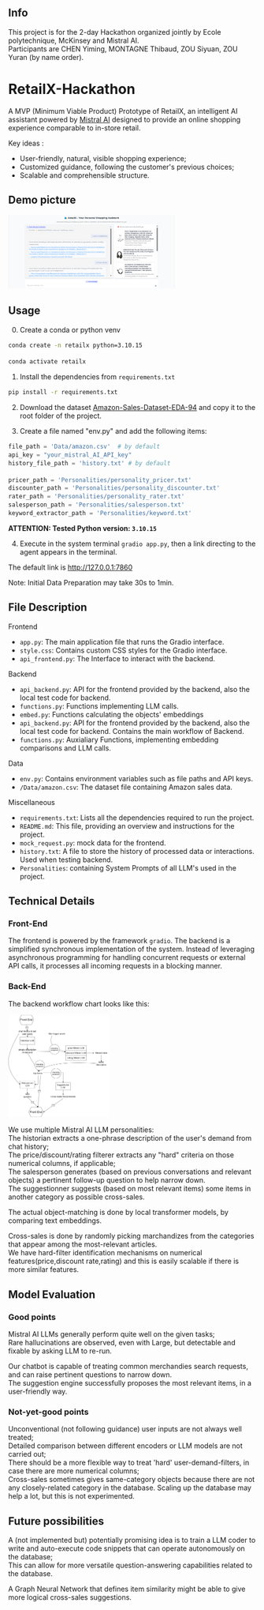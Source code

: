 ## Info  
This project is for the 2-day Hackathon organized jointly by Ecole polytechnique, McKinsey and Mistral AI.  
Participants are CHEN Yiming, MONTAGNE Thibaud, ZOU Siyuan, ZOU Yuran (by name order).  

# RetailX-Hackathon

A MVP (Minimum Viable Product) Prototype of RetailX,  an intelligent AI assistant powered by [Mistral AI](https://github.com/mistralai) designed to provide an online shopping experience comparable to in-store retail.

Key ideas :  
- User-friendly, natural, visible shopping experience;
- Customized guidance, following the customer's previous choices;
- Scalable and comprehensible structure.

## Demo picture

<img src="Demo/demopic.png" alt="2" style="zoom: 33%;" />



## Usage

0. Create a conda or python venv

```bash
conda create -n retailx python=3.10.15

conda activate retailx
```

1. Install the dependencies from `requirements.txt`

```bash
pip install -r requirements.txt
```

2. Download the dataset [Amazon-Sales-Dataset-EDA-94](https://www.kaggle.com/code/sonawanelalitsunil/amazon-sales-dataset-eda-94/input) and copy it to the root folder of the project.

3. Create a file named "env.py" and add the following items:

```python
file_path = 'Data/amazon.csv'  # by default
api_key = "your_mistral_AI_API_key"
history_file_path = 'history.txt' # by default

pricer_path = 'Personalities/personality_pricer.txt' 
discounter_path = 'Personalities/personality_discounter.txt'
rater_path = 'Personalities/personality_rater.txt'
salesperson_path = 'Personalities/salesperson.txt'
keyword_extractor_path = 'Personalities/keyword.txt'

```

**ATTENTION: Tested Python version: `3.10.15`**

4. Execute in the system terminal `gradio app.py`, then a link directing to the agent appears in the terminal.

The default link is http://127.0.0.1:7860

Note: Initial Data Preparation may take 30s to 1min.


## File Description

Frontend

- `app.py`: The main application file that runs the Gradio interface.
- `style.css`: Contains custom CSS styles for the Gradio interface.
- `api_frontend.py`: The Interface to interact with the backend.

Backend

- `api_backend.py`: API for the frontend provided by the backend, also the local test code for backend.
- `functions.py`: Functions implementing LLM calls.
- `embed.py`: Functions calculating the objects' embeddings
- `api_backend.py`: API for the frontend provided by the backend, also the local test code for backend. Contains the main workflow of Backend.  
- `functions.py`: Auxialiary Functions, implementing embedding comparisons and LLM calls.  

Data

- `env.py`: Contains environment variables such as file paths and API keys.
- `/Data/amazon.csv`: The dataset file containing Amazon sales data.

Miscellaneous

- `requirements.txt`: Lists all the dependencies required to run the project.
- `README.md`: This file, providing an overview and instructions for the project.
- `mock_request.py`: mock data for the frontend.  
- `history.txt`: A file to store the history of processed data or interactions. Used when testing backend.  
- `Personalities`: containing System Prompts of all LLM's used in the project.

## Technical Details

### Front-End  

The frontend is powered by the framework `gradio`. The backend is a simplified synchronous implementation of the system. Instead of leveraging asynchronous programming for handling concurrent requests or external API calls, it processes all incoming requests in a blocking manner.   

### Back-End  
The backend workflow chart looks like this: 

<img src="Demo/chart.png" alt="2" style="zoom: 25%;" />


We use multiple Mistral AI LLM personalities:  
The historian extracts a one-phrase description of the user's demand from chat history;  
The price/discount/rating filterer extracts any "hard" criteria on those numerical columns, if applicable;  
The salesperson generates (based on previous conversations and relevant objects) a pertinent follow-up question to help narrow down.  
The suggestionner suggests (based on most relevant items) some items in another category as possible cross-sales.

The actual object-matching is done by local transformer models, by comparing text embeddings.  

Cross-sales is done by randomly picking marchandizes from the categories that appear among the most-relevant articles.  
We have hard-filter identification mechanisms on numerical features(price,discount rate,rating) and this is easily scalable if there is more similar features.  

## Model Evaluation

### Good points  
Mistral AI LLMs generally perform quite well on the given tasks;  
Rare hallucinations are observed, even with Large, but detectable and fixable by asking LLM to re-run.

Our chatbot is capable of treating common merchandies search requests, and can raise pertinent questions to narrow down.  
The suggestion engine successfully proposes the most relevant items, in a user-friendly way.  

### Not-yet-good points  
Unconventional (not following guidance) user inputs are not always well treated;  
Detailed comparison between different encoders or LLM models are not carried out;  
There should be a more flexible way to treat 'hard' user-demand-filters, in case there are more numerical columns;  
Cross-sales sometimes gives same-category objects because there are not any closely-related category in the database. Scaling up the database may help a lot, but this is not experimented.  

## Future possibilities  

A (not implemented but) potentially promising idea is to train a LLM coder to write and auto-execute code snippets that can operate autonomously on the database;  
This can allow for more versatile question-answering capabilities related to the database.  

A Graph Neural Network that defines item similarity might be able to give more logical cross-sales suggestions.

